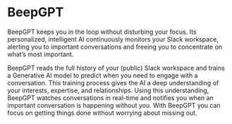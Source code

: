 # BeepGPT


BeepGPT keeps you in the loop without disturbing your focus. 
Its personalized, intelligent AI continuously monitors your Slack workspace, alerting you to important conversations and freeing you to concentrate on what’s most important.

BeepGPT reads the full history of your (public) Slack workspace and trains a Generative AI model to predict when you need to engage with a conversation. 
This training process gives the AI a deep understanding of your interests, expertise, and relationships. 
Using this understanding, BeepGPT watches conversations in real-time and notifies you when an important conversation is happening without you. 
With BeepGPT you can focus on getting things done without worrying about missing out.
